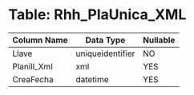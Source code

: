 # Table: Rhh_PlaUnica_XML

| Column Name | Data Type | Nullable |
|-------------|-----------|----------|
| Llave | uniqueidentifier | NO |
| Planill_Xml | xml | YES |
| CreaFecha | datetime | YES |

